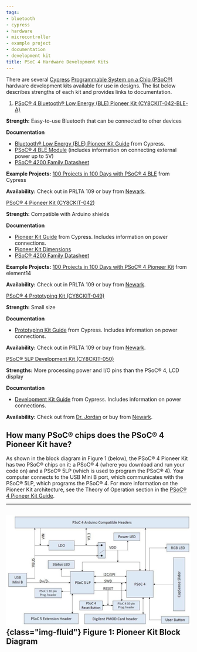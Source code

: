 ```yaml
---
tags:
- bluetooth
- cypress
- hardware
- microcontroller
- example project
- documentation
- development kit
title: PSoC 4 Hardware Development Kits
---
```


There are several [Cypress](http://www.cypress.com/) [Programmable System on a Chip (PSoC®)](http://www.cypress.com/products/programmable-system-chip-psoc) hardware development kits available for use in designs. The list below describes strengths of each kit and provides links to documentation.

1.  [PSoC® 4 Bluetooth® Low Energy (BLE) Pioneer Kit (CY8CKIT-042-BLE-A)](http://www.cypress.com/documentation/development-kitsboards/cy8ckit-042-ble-bluetooth-low-energy-42-compliant-pioneer-kit)

**Strength:** Easy-to-use Bluetooth that can be connected to other devices

**Documentation**

-   [Bluetooth® Low Energy (BLE) Pioneer Kit Guide](http://www.cypress.com/file/234851/download) from Cypress.
-   [PSoC® 4 BLE Module](http://www.cypress.com/documentation/development-kitsboards/cy8ckit-142-psoc-4-ble-module) (includes information on connecting external power up to 5V)
-   [PSoC® 4200 Family Datasheet](http://www.cypress.com/documentation/datasheets/psoc-4-psoc-4200-family-datasheet-programmable-system-chip-psoc)

**Example Projects:** [100 Projects in 100 Days with PSoC® 4 BLE](http://www.cypress.com/blog/100-projects-100-days) from Cypress

**Availability:** Check out in PRLTA 109 or buy from [Newark](http://www.newark.com/cypress-semiconductor/cy8ckit-042-ble/dev-board-psoc-4-bluetooth-low/dp/92X9232?ost=CY8CKIT-042-BLE).

[PSoC® 4 Pioneer Kit (CY8CKIT-042)](http://www.cypress.com/documentation/development-kitsboards/cy8ckit-042-psoc-4-pioneer-kit)

**Strength:** Compatible with Arduino shields

**Documentation**

-   [Pioneer Kit Guide](http://www.cypress.com/file/46056/download) from Cypress. Includes information on power connections.
-   [Pioneer Kit Dimensions](https://drive.google.com/file/d/0ByRWb7dgVD-rVVU5Mm04bEZLd3c/edit?usp=sharing)
-   [PSoC® 4200 Family Datasheet](http://www.cypress.com/documentation/datasheets/psoc-4-psoc-4200-family-datasheet-programmable-system-chip-psoc)

**Example Projects:** [100 Projects in 100 Days with PSoC® 4 Pioneer Kit](http://www.element14.com/community/thread/23736/l/100-projects-in-100-days) from element14

**Availability:** Check out in PRLTA 109 or buy from [Newark](http://www.newark.com/cypress-semiconductor/cy8ckit-042/dev-kit-psoc-4-pioneer-arduino/dp/69W7455?ost=CY8CKIT-042&categoryId=800000004005).

[PSoC® 4 Prototyping Kit (CY8CKIT-049)](http://www.cypress.com/documentation/development-kitsboards/psoc-4-cy8ckit-049-4xxx-prototyping-kits)

**Strength:** Small size

**Documentation**

-   [Prototyping Kit Guide](http://www.cypress.com/file/141306/download) from Cypress. Includes information on power connections.

**Availability:** Check out in PRLTA 109 or buy from [Newark](http://www.newark.com/cypress-semiconductor/cy8ckit-049-42xx/prototype-board-cy8c42xx-family/dp/39X7573).

[PSoC® 5LP Development Kit (CY8CKIT-050)](http://www.cypress.com/documentation/development-kitsboards/cy8ckit-050-psoc-5lp-development-kit)

**Strengths:** More processing power and I/O pins than the PSoC® 4, LCD display

**Documentation**

-   [Development Kit Guide](http://www.cypress.com/file/45276/download) from Cypress. Includes information on power connections.

**Availability:** Check out from [Dr. Jordan](mailto:shawn.s.jordan@asu.edu) or buy from [Newark](http://www.newark.com/cypress-semiconductor/cy8ckit-050/psoc-5-cy8c55-capsense-lcd-display/dp/58T0044?ost=CY8CKIT-050&categoryId=800000004005).

## How many PSoC® chips does the PSoC® 4 Pioneer Kit have?

As shown in the block diagram in Figure 1 (below), the PSoC® 4 Pioneer Kit has two PSoC® chips on it: a PSoC® 4 (where you download and run your code on) and a PSoC® 5LP (which is used to program the PSoC® 4). Your computer connects to the USB Mini B port, which communicates with the PSoC® 5LP, which programs the PSoC® 4. For more information on the Pioneer Kit architecture, see the Theory of Operation section in the [PSoC® 4 Pioneer Kit Guide](http://www.cypress.com/?docID=47035).

  -------------------------------------
  ![](figures/figure_345.jpg){class="img-fluid"}
  Figure 1: Pioneer Kit Block Diagram
  -------------------------------------
